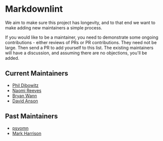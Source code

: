 # Markdownlint

We aim to make sure this project has longevity, and to that end we want to make
adding new maintainers a simple process.

If you would like to be a maintainer, you need to demonstrate some ongoing
contributions - either reviews of PRs or PR contributions. They need not be large.
Then send a PR to add yourself to this list. The existing maintainers will
have a discussion, and assuming there are no objections, you'll be added.

## Current Maintainers

* [Phil Dibowitz](https://github.com/jaymzh)
* [Naomi Reeves](https://github.com/NaomiReeves)
* [Bryan Wann](https://github.com/bwann)
* [David Anson](https://github.com/DavidAnson)

## Past Maintainers

* [psyomn](https://github.com/psyomn)
* [Mark Harrison](https://github.com/mivok)
